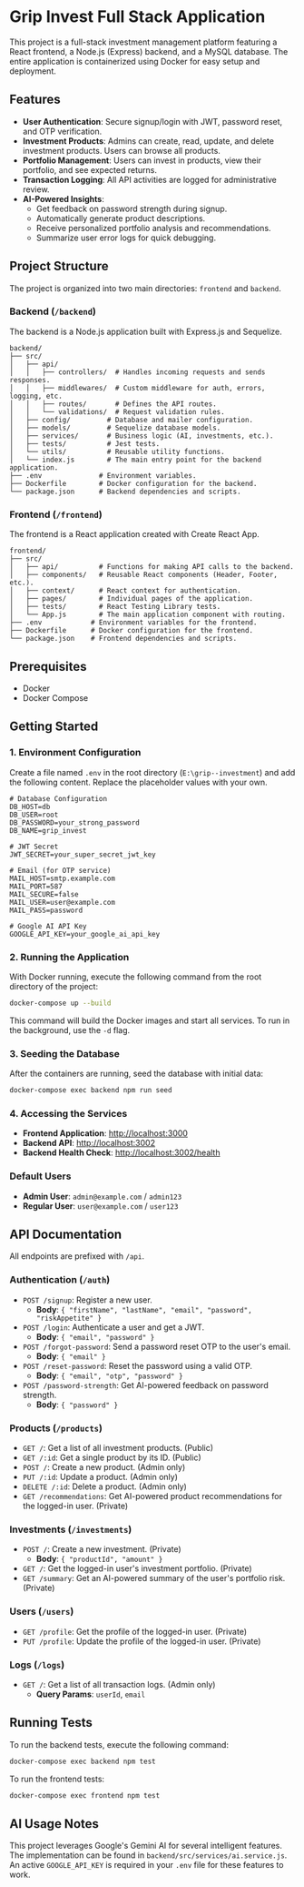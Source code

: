 # Grip Invest Full Stack Application

This project is a full-stack investment management platform featuring a React frontend, a Node.js (Express) backend, and a MySQL database. The entire application is containerized using Docker for easy setup and deployment.

## Features

- **User Authentication**: Secure signup/login with JWT, password reset, and OTP verification.
- **Investment Products**: Admins can create, read, update, and delete investment products. Users can browse all products.
- **Portfolio Management**: Users can invest in products, view their portfolio, and see expected returns.
- **Transaction Logging**: All API activities are logged for administrative review.
- **AI-Powered Insights**:
  - Get feedback on password strength during signup.
  - Automatically generate product descriptions.
  - Receive personalized portfolio analysis and recommendations.
  - Summarize user error logs for quick debugging.

## Project Structure

The project is organized into two main directories: `frontend` and `backend`.

### Backend (`/backend`)

The backend is a Node.js application built with Express.js and Sequelize.

```
backend/
├── src/
│   ├── api/
│   │   ├── controllers/  # Handles incoming requests and sends responses.
│   │   ├── middlewares/  # Custom middleware for auth, errors, logging, etc.
│   │   ├── routes/       # Defines the API routes.
│   │   └── validations/  # Request validation rules.
│   ├── config/         # Database and mailer configuration.
│   ├── models/         # Sequelize database models.
│   ├── services/       # Business logic (AI, investments, etc.).
│   ├── tests/          # Jest tests.
│   └── utils/          # Reusable utility functions.
│   └── index.js        # The main entry point for the backend application.
├── .env              # Environment variables.
├── Dockerfile        # Docker configuration for the backend.
└── package.json      # Backend dependencies and scripts.
```

### Frontend (`/frontend`)

The frontend is a React application created with Create React App.

```
frontend/
├── src/
│   ├── api/          # Functions for making API calls to the backend.
│   ├── components/   # Reusable React components (Header, Footer, etc.).
│   ├── context/      # React context for authentication.
│   ├── pages/        # Individual pages of the application.
│   ├── tests/        # React Testing Library tests.
│   └── App.js        # The main application component with routing.
├── .env            # Environment variables for the frontend.
├── Dockerfile      # Docker configuration for the frontend.
└── package.json    # Frontend dependencies and scripts.
```

## Prerequisites

- Docker
- Docker Compose

## Getting Started

### 1. Environment Configuration

Create a file named `.env` in the root directory (`E:\grip--investment`) and add the following content. Replace the placeholder values with your own.

```env
# Database Configuration
DB_HOST=db
DB_USER=root
DB_PASSWORD=your_strong_password
DB_NAME=grip_invest

# JWT Secret
JWT_SECRET=your_super_secret_jwt_key

# Email (for OTP service)
MAIL_HOST=smtp.example.com
MAIL_PORT=587
MAIL_SECURE=false
MAIL_USER=user@example.com
MAIL_PASS=password

# Google AI API Key
GOOGLE_API_KEY=your_google_ai_api_key
```

### 2. Running the Application

With Docker running, execute the following command from the root directory of the project:

```bash
docker-compose up --build
```

This command will build the Docker images and start all services. To run in the background, use the `-d` flag.

### 3. Seeding the Database

After the containers are running, seed the database with initial data:

```bash
docker-compose exec backend npm run seed
```

### 4. Accessing the Services

- **Frontend Application**: [http://localhost:3000](http://localhost:3000)
- **Backend API**: [http://localhost:3002](http://localhost:3002)
- **Backend Health Check**: [http://localhost:3002/health](http://localhost:3002/health)

### Default Users

- **Admin User**: `admin@example.com` / `admin123`
- **Regular User**: `user@example.com` / `user123`

## API Documentation

All endpoints are prefixed with `/api`.

### Authentication (`/auth`)

- `POST /signup`: Register a new user.
  - **Body**: `{ "firstName", "lastName", "email", "password", "riskAppetite" }`
- `POST /login`: Authenticate a user and get a JWT.
  - **Body**: `{ "email", "password" }`
- `POST /forgot-password`: Send a password reset OTP to the user's email.
  - **Body**: `{ "email" }`
- `POST /reset-password`: Reset the password using a valid OTP.
  - **Body**: `{ "email", "otp", "password" }`
- `POST /password-strength`: Get AI-powered feedback on password strength.
  - **Body**: `{ "password" }`

### Products (`/products`)

- `GET /`: Get a list of all investment products. (Public)
- `GET /:id`: Get a single product by its ID. (Public)
- `POST /`: Create a new product. (Admin only)
- `PUT /:id`: Update a product. (Admin only)
- `DELETE /:id`: Delete a product. (Admin only)
- `GET /recommendations`: Get AI-powered product recommendations for the logged-in user. (Private)

### Investments (`/investments`)

- `POST /`: Create a new investment. (Private)
  - **Body**: `{ "productId", "amount" }`
- `GET /`: Get the logged-in user's investment portfolio. (Private)
- `GET /summary`: Get an AI-powered summary of the user's portfolio risk. (Private)

### Users (`/users`)

- `GET /profile`: Get the profile of the logged-in user. (Private)
- `PUT /profile`: Update the profile of the logged-in user. (Private)

### Logs (`/logs`)

- `GET /`: Get a list of all transaction logs. (Admin only)
  - **Query Params**: `userId`, `email`

## Running Tests

To run the backend tests, execute the following command:

```bash
docker-compose exec backend npm test
```

To run the frontend tests:

```bash
docker-compose exec frontend npm test
```

## AI Usage Notes

This project leverages Google's Gemini AI for several intelligent features. The implementation can be found in `backend/src/services/ai.service.js`. An active `GOOGLE_API_KEY` is required in your `.env` file for these features to work.
